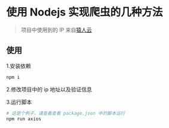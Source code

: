 # 使用 Nodejs 实现爬虫的几种方法

> 项目中使用到的 IP 来自[猿人云](https://ape.vip/T-mSbvuu)

## 使用

1.安装依赖

```bash
npm i
```

2.修改项目中的 ip 地址以及验证信息

3.运行脚本

```bash
# 这是个例子，请查看查看 package.json 中的脚本运行
npm run axios
```
